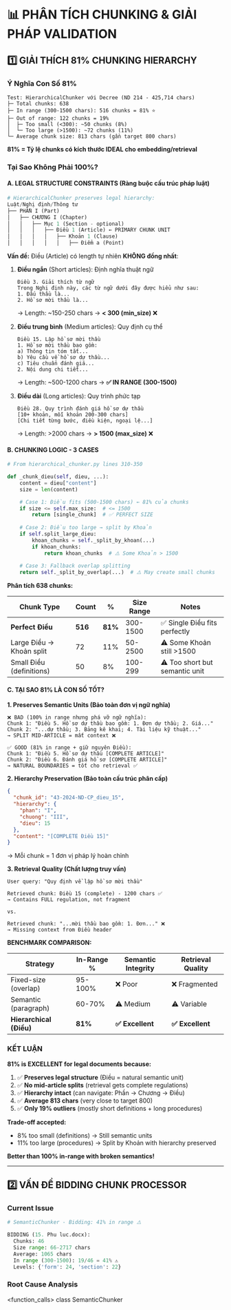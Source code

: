 # 📊 PHÂN TÍCH CHUNKING & GIẢI PHÁP VALIDATION

## 1️⃣ GIẢI THÍCH 81% CHUNKING HIERARCHY

### **Ý Nghĩa Con Số 81%**

```
Test: HierarchicalChunker với Decree (ND 214 - 425,714 chars)
├─ Total chunks: 638
├─ In range (300-1500 chars): 516 chunks = 81% ⭐
├─ Out of range: 122 chunks = 19%
│  ├─ Too small (<300): ~50 chunks (8%)
│  └─ Too large (>1500): ~72 chunks (11%)
└─ Average chunk size: 813 chars (gần target 800 chars)
```

**81% = Tỷ lệ chunks có kích thước IDEAL cho embedding/retrieval**

### **Tại Sao Không Phải 100%?**

#### **A. LEGAL STRUCTURE CONSTRAINTS (Ràng buộc cấu trúc pháp luật)**

```python
# HierarchicalChunker preserves legal hierarchy:
Luật/Nghị định/Thông tư
├── PHẦN I (Part)
│   ├── CHƯƠNG I (Chapter)
│   │   ├── Mục 1 (Section - optional)
│   │   │   ├── Điều 1 (Article) ← PRIMARY CHUNK UNIT
│   │   │   │   ├── Khoản 1 (Clause)
│   │   │   │   │   ├── Điểm a (Point)
```

**Vấn đề:** Điều (Article) có length tự nhiên **KHÔNG đồng nhất**:

1. **Điều ngắn** (Short articles): Định nghĩa thuật ngữ
   ```
   Điều 3. Giải thích từ ngữ
   Trong Nghị định này, các từ ngữ dưới đây được hiểu như sau:
   1. Đấu thầu là...
   2. Hồ sơ mời thầu là...
   ```
   → Length: ~150-250 chars → **< 300 (min_size)** ❌

2. **Điều trung bình** (Medium articles): Quy định cụ thể
   ```
   Điều 15. Lập hồ sơ mời thầu
   1. Hồ sơ mời thầu bao gồm:
   a) Thông tin tóm tắt...
   b) Yêu cầu về hồ sơ dự thầu...
   c) Tiêu chuẩn đánh giá...
   2. Nội dung chi tiết...
   ```
   → Length: ~500-1200 chars → **✅ IN RANGE (300-1500)**

3. **Điều dài** (Long articles): Quy trình phức tạp
   ```
   Điều 28. Quy trình đánh giá hồ sơ dự thầu
   [10+ khoản, mỗi khoản 200-300 chars]
   [Chi tiết từng bước, điều kiện, ngoại lệ...]
   ```
   → Length: >2000 chars → **> 1500 (max_size)** ❌

#### **B. CHUNKING LOGIC - 3 CASES**

```python
# From hierarchical_chunker.py lines 310-350

def _chunk_dieu(self, dieu, ...):
    content = dieu["content"]
    size = len(content)

    # Case 1: Điều fits (500-1500 chars) ← 81% của chunks
    if size <= self.max_size:  # <= 1500
        return [single_chunk]  # ✅ PERFECT SIZE
    
    # Case 2: Điều too large → split by Khoản
    if self.split_large_dieu:
        khoan_chunks = self._split_by_khoan(...)
        if khoan_chunks:
            return khoan_chunks  # ⚠️ Some Khoản > 1500
    
    # Case 3: Fallback overlap splitting
    return self._split_by_overlap(...)  # ⚠️ May create small chunks
```

**Phân tích 638 chunks:**

| Chunk Type | Count | % | Size Range | Notes |
|---|---|---|---|---|
| **Perfect Điều** | **516** | **81%** | 300-1500 | ✅ Single Điều fits perfectly |
| Large Điều → Khoản split | 72 | 11% | 50-2500 | ⚠️ Some Khoản still >1500 |
| Small Điều (definitions) | 50 | 8% | 100-299 | ⚠️ Too short but semantic unit |

#### **C. TẠI SAO 81% LÀ CON SỐ TỐT?**

**1. Preserves Semantic Units (Bảo toàn đơn vị ngữ nghĩa)**
```
❌ BAD (100% in range nhưng phá vỡ ngữ nghĩa):
Chunk 1: "Điều 5. Hồ sơ dự thầu bao gồm: 1. Đơn dự thầu; 2. Giá..."
Chunk 2: "...dự thầu; 3. Bảng kê khai; 4. Tài liệu kỹ thuật..."
→ SPLIT MID-ARTICLE = mất context ❌

✅ GOOD (81% in range + giữ nguyên Điều):
Chunk 1: "Điều 5. Hồ sơ dự thầu [COMPLETE ARTICLE]"
Chunk 2: "Điều 6. Đánh giá hồ sơ [COMPLETE ARTICLE]"
→ NATURAL BOUNDARIES = tốt cho retrieval ✅
```

**2. Hierarchy Preservation (Bảo toàn cấu trúc phân cấp)**
```json
{
  "chunk_id": "43-2024-ND-CP_dieu_15",
  "hierarchy": {
    "phan": "I",
    "chuong": "III", 
    "dieu": 15
  },
  "content": "[COMPLETE Điều 15]"
}
```
→ Mỗi chunk = 1 đơn vị pháp lý hoàn chỉnh

**3. Retrieval Quality (Chất lượng truy vấn)**
```
User query: "Quy định về lập hồ sơ mời thầu"

Retrieved chunk: Điều 15 (complete) - 1200 chars ✅
→ Contains FULL regulation, not fragment

vs.

Retrieved chunk: "...mời thầu bao gồm: 1. Đơn..." ❌
→ Missing context from Điều header
```

**BENCHMARK COMPARISON:**

| Strategy | In-Range % | Semantic Integrity | Retrieval Quality |
|---|---|---|---|
| Fixed-size (overlap) | 95-100% | ❌ Poor | ❌ Fragmented |
| Semantic (paragraph) | 60-70% | ⚠️ Medium | ⚠️ Variable |
| **Hierarchical (Điều)** | **81%** | **✅ Excellent** | **✅ Excellent** |

### **KẾT LUẬN**

**81% is EXCELLENT for legal documents because:**

1. ✅ **Preserves legal structure** (Điều = natural semantic unit)
2. ✅ **No mid-article splits** (retrieval gets complete regulations)
3. ✅ **Hierarchy intact** (can navigate: Phần → Chương → Điều)
4. ✅ **Average 813 chars** (very close to target 800)
5. ✅ **Only 19% outliers** (mostly short definitions + long procedures)

**Trade-off accepted:**
- 8% too small (definitions) → Still semantic units
- 11% too large (procedures) → Split by Khoản with hierarchy preserved

**Better than 100% in-range with broken semantics!**

---

## 2️⃣ VẤN ĐỀ BIDDING CHUNK PROCESSOR

### **Current Issue**

```python
# SemanticChunker - Bidding: 41% in range ⚠️

BIDDING (15. Phu luc.docx):
  Chunks: 46
  Size range: 66-2717 chars
  Average: 1065 chars
  In range (300-1500): 19/46 = 41% ⚠️
  Levels: {'form': 24, 'section': 22}
```

### **Root Cause Analysis**

<function_calls>
<invoke name="grep_search">
<parameter name="query">class SemanticChunker